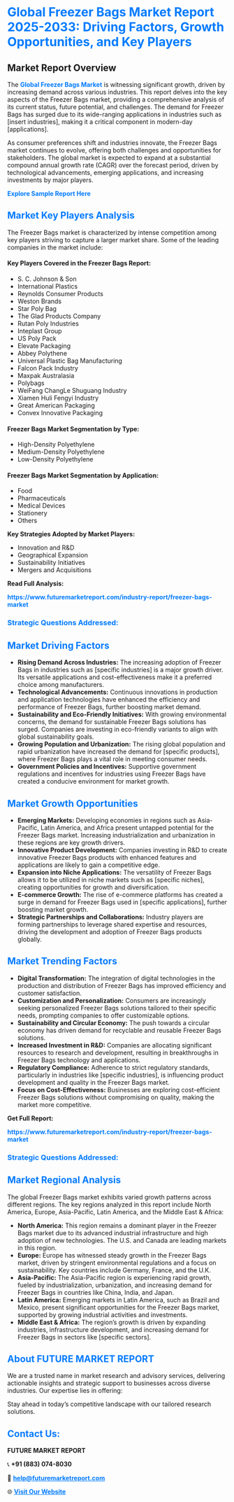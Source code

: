 <h1 style="color: #007BFF;">Global Freezer Bags Market Report 2025-2033: Driving Factors, Growth Opportunities, and Key Players</h1>

<section id="overview">
<h2>Market Report Overview</h2>
<p>The <a href="https://www.futuremarketreport.com/industry-report/freezer-bags-market" style="color: #007BFF; text-decoration: none;"><strong>Global Freezer Bags Market</strong></a> is witnessing significant growth, driven by increasing demand across various industries. This report delves into the key aspects of the Freezer Bags market, providing a comprehensive analysis of its current status, future potential, and challenges. The demand for Freezer Bags has surged due to its wide-ranging applications in industries such as [insert industries], making it a critical component in modern-day [applications].</p>
<p>As consumer preferences shift and industries innovate, the Freezer Bags market continues to evolve, offering both challenges and opportunities for stakeholders. The global market is expected to expand at a substantial compound annual growth rate (CAGR) over the forecast period, driven by technological advancements, emerging applications, and increasing investments by major players.</p>
</section>

<section id="overview">
<p><a href="https://www.futuremarketreport.com/request-sample/reportId=85120" style="color: #007BFF; text-decoration: none;"><strong>Explore Sample Report Here</strong></a></p>
</section>

<section id="key-players">
<h2 style="color: #007BFF;">Market Key Players Analysis</h2>
<p>The Freezer Bags market is characterized by intense competition among key players striving to capture a larger market share. Some of the leading companies in the market include:</p>
<h4>Key Players Covered in the Freezer Bags Report:</h4>
<ul><li>S. C. Johnson &amp; Son</li><li>International Plastics</li><li>Reynolds Consumer Products</li><li>Weston Brands</li><li>Star Poly Bag</li><li>The Glad Products Company</li><li>Rutan Poly Industries</li><li>Inteplast Group</li><li>US Poly Pack</li><li>Elevate Packaging</li><li>Abbey Polythene</li><li>Universal Plastic Bag Manufacturing</li><li>Falcon Pack Industry</li><li>Maxpak Australasia</li><li>Polybags</li><li>WeiFang ChangLe Shuguang Industry</li><li>Xiamen Huli Fengyi Industry</li><li>Great American Packaging</li><li>Convex Innovative Packaging</li></ul>
<h4>Freezer Bags Market Segmentation by Type:</h4>
<ul><li>High-Density Polyethylene</li><li>Medium-Density Polyethylene</li><li>Low-Density Polyethylene</li></ul>

<h4>Freezer Bags Market Segmentation by Application:</h4>
<ul><li>Food</li><li>Pharmaceuticals</li><li>Medical Devices</li><li>Stationery</li><li>Others</li></ul>
<p><strong>Key Strategies Adopted by Market Players:</strong></p>
<ul>
<li>Innovation and R&D</li>
<li>Geographical Expansion</li>
<li>Sustainability Initiatives</li>
<li>Mergers and Acquisitions</li>
</ul>
</section>

<section>
<p><strong>Read Full Analysis: </strong></p><a href="https://www.futuremarketreport.com/industry-report/freezer-bags-market" style="color: #007BFF; text-decoration: none;"><strong>https://www.futuremarketreport.com/industry-report/freezer-bags-market</strong></a>
<h3 style="color: #007BFF;">Strategic Questions Addressed:</h3>
</section>

<section id="driving-factors">
<h2 style="color: #007BFF;">Market Driving Factors</h2>
<ul>
<li><strong>Rising Demand Across Industries:</strong> The increasing adoption of Freezer Bags in industries such as [specific industries] is a major growth driver. Its versatile applications and cost-effectiveness make it a preferred choice among manufacturers.</li>
<li><strong>Technological Advancements:</strong> Continuous innovations in production and application technologies have enhanced the efficiency and performance of Freezer Bags, further boosting market demand.</li>
<li><strong>Sustainability and Eco-Friendly Initiatives:</strong> With growing environmental concerns, the demand for sustainable Freezer Bags solutions has surged. Companies are investing in eco-friendly variants to align with global sustainability goals.</li>
<li><strong>Growing Population and Urbanization:</strong> The rising global population and rapid urbanization have increased the demand for [specific products], where Freezer Bags plays a vital role in meeting consumer needs.</li>
<li><strong>Government Policies and Incentives:</strong> Supportive government regulations and incentives for industries using Freezer Bags have created a conducive environment for market growth.</li>
</ul>
</section>

<section id="growth-opportunities">
<h2 style="color: #007BFF;">Market Growth Opportunities</h2>
<ul>
<li><strong>Emerging Markets:</strong> Developing economies in regions such as Asia-Pacific, Latin America, and Africa present untapped potential for the Freezer Bags market. Increasing industrialization and urbanization in these regions are key growth drivers.</li>
<li><strong>Innovative Product Development:</strong> Companies investing in R&D to create innovative Freezer Bags products with enhanced features and applications are likely to gain a competitive edge.</li>
<li><strong>Expansion into Niche Applications:</strong> The versatility of Freezer Bags allows it to be utilized in niche markets such as [specific niches], creating opportunities for growth and diversification.</li>
<li><strong>E-commerce Growth:</strong> The rise of e-commerce platforms has created a surge in demand for Freezer Bags used in [specific applications], further boosting market growth.</li>
<li><strong>Strategic Partnerships and Collaborations:</strong> Industry players are forming partnerships to leverage shared expertise and resources, driving the development and adoption of Freezer Bags products globally.</li>
</ul>
</section>

<section id="trending-factors">
<h2 style="color: #007BFF;">Market Trending Factors</h2>
<ul>
<li><strong>Digital Transformation:</strong> The integration of digital technologies in the production and distribution of Freezer Bags has improved efficiency and customer satisfaction.</li>
<li><strong>Customization and Personalization:</strong> Consumers are increasingly seeking personalized Freezer Bags solutions tailored to their specific needs, prompting companies to offer customizable options.</li>
<li><strong>Sustainability and Circular Economy:</strong> The push towards a circular economy has driven demand for recyclable and reusable Freezer Bags solutions.</li>
<li><strong>Increased Investment in R&D:</strong> Companies are allocating significant resources to research and development, resulting in breakthroughs in Freezer Bags technology and applications.</li>
<li><strong>Regulatory Compliance:</strong> Adherence to strict regulatory standards, particularly in industries like [specific industries], is influencing product development and quality in the Freezer Bags market.</li>
<li><strong>Focus on Cost-Effectiveness:</strong> Businesses are exploring cost-efficient Freezer Bags solutions without compromising on quality, making the market more competitive.</li>
</ul>
</section>

<section>
<p><strong>Get Full Report: </strong></p><a href="https://www.futuremarketreport.com/industry-report/freezer-bags-market" style="color: #007BFF; text-decoration: none;"><strong>https://www.futuremarketreport.com/industry-report/freezer-bags-market</strong></a>
<h3 style="color: #007BFF;">Strategic Questions Addressed:</h3>
</section>


<section id="regional-analysis">
<h2 style="color: #007BFF;">Market Regional Analysis</h2>
<p>The global Freezer Bags market exhibits varied growth patterns across different regions. The key regions analyzed in this report include North America, Europe, Asia-Pacific, Latin America, and the Middle East & Africa:</p>
<ul>
<li><strong>North America:</strong> This region remains a dominant player in the Freezer Bags market due to its advanced industrial infrastructure and high adoption of new technologies. The U.S. and Canada are leading markets in this region.</li>
<li><strong>Europe:</strong> Europe has witnessed steady growth in the Freezer Bags market, driven by stringent environmental regulations and a focus on sustainability. Key countries include Germany, France, and the U.K.</li>
<li><strong>Asia-Pacific:</strong> The Asia-Pacific region is experiencing rapid growth, fueled by industrialization, urbanization, and increasing demand for Freezer Bags in countries like China, India, and Japan.</li>
<li><strong>Latin America:</strong> Emerging markets in Latin America, such as Brazil and Mexico, present significant opportunities for the Freezer Bags market, supported by growing industrial activities and investments.</li>
<li><strong>Middle East & Africa:</strong> The region’s growth is driven by expanding industries, infrastructure development, and increasing demand for Freezer Bags in sectors like [specific sectors].</li>
</ul>
</section>

<footer>
<h2 style="color: #007BFF;">About FUTURE MARKET REPORT</h2>
<p>We are a trusted name in market research and advisory services, delivering actionable insights and strategic support to businesses across diverse industries. Our expertise lies in offering:</p>

<p>Stay ahead in today’s competitive landscape with our tailored research solutions.</p>

<h2 style="color: #007BFF;">Contact Us:</h2>
<p><strong>FUTURE MARKET REPORT</strong></p>
<p>📞 <strong>+91 (883) 074-8030</strong></p>
<p>📧 <strong><a href="mailto:help@futuremarketreport.com" style="color: #007BFF;">help@futuremarketreport.com</a></strong></p>
<p>🌐 <strong><a href="https://www.futuremarketreport.com/" style="color: #007BFF;">Visit Our Website</a></strong></p>
</footer>